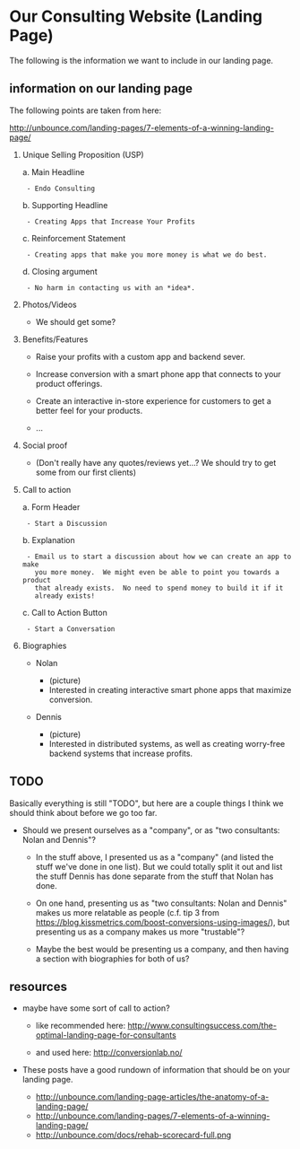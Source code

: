 
# Our Consulting Website (Landing Page)

The following is the information we want to include in our landing page.

## information on our landing page

The following points are taken from here:

http://unbounce.com/landing-pages/7-elements-of-a-winning-landing-page/

1. Unique Selling Proposition (USP)

	a. Main Headline

		- Endo Consulting

	b. Supporting Headline

		- Creating Apps that Increase Your Profits

	c. Reinforcement Statement

		- Creating apps that make you more money is what we do best.

	d. Closing argument

		- No harm in contacting us with an *idea*.

2. Photos/Videos

	- We should get some?

3. Benefits/Features

	- Raise your profits with a custom app and backend sever.

	- Increase conversion with a smart phone app that connects to your product
	  offerings.

	- Create an interactive in-store experience for customers to get a better
	  feel for your products.

	- ...

4. Social proof

	- (Don't really have any quotes/reviews yet...?  We should try to get some
	  from our first clients)

5. Call to action

	a. Form Header

		- Start a Discussion

	b. Explanation

		- Email us to start a discussion about how we can create an app to make
		  you more money.  We might even be able to point you towards a product
		  that already exists.  No need to spend money to build it if it
		  already exists!

	c. Call to Action Button

		- Start a Conversation

6. Biographies

	- Nolan
		* (picture)
		* Interested in creating interactive smart phone apps that maximize
		  conversion.

	- Dennis
		* (picture)
		* Interested in distributed systems, as well as creating worry-free
		  backend systems that increase profits.

## TODO

Basically everything is still "TODO", but here are a couple things I think we
should think about before we go too far.

- Should we present ourselves as a "company", or as "two consultants: Nolan and
  Dennis"?

  - In the stuff above, I presented us as a "company" (and listed the stuff
    we've done in one list).  But we could totally split it out and list the
    stuff Dennis has done separate from the stuff that Nolan has done.

  - On one hand, presenting us as "two consultants: Nolan and Dennis" makes us
	more relatable as people (c.f. tip 3 from
	https://blog.kissmetrics.com/boost-conversions-using-images/), but
	presenting us as a company makes us more "trustable"?

  - Maybe the best would be presenting us a company, and then having a section
    with biographies for both of us?

## resources

- maybe have some sort of call to action?

  * like recommended here:
    http://www.consultingsuccess.com/the-optimal-landing-page-for-consultants

  * and used here:
    http://conversionlab.no/

- These posts have a good rundown of information that should be on your landing
  page.
  * http://unbounce.com/landing-page-articles/the-anatomy-of-a-landing-page/
  * http://unbounce.com/landing-pages/7-elements-of-a-winning-landing-page/
  * http://unbounce.com/docs/rehab-scorecard-full.png
